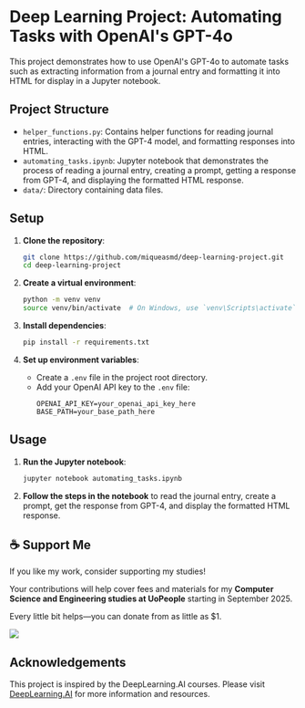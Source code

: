 # Deep Learning Project: Automating Tasks with OpenAI's GPT-4o

This project demonstrates how to use OpenAI's GPT-4o to automate tasks such as extracting information from a journal entry and formatting it into HTML for display in a Jupyter notebook.

## Project Structure

- `helper_functions.py`: Contains helper functions for reading journal entries, interacting with the GPT-4 model, and formatting responses into HTML.
- `automating_tasks.ipynb`: Jupyter notebook that demonstrates the process of reading a journal entry, creating a prompt, getting a response from GPT-4, and displaying the formatted HTML response.
- `data/`: Directory containing data files.

## Setup

1. **Clone the repository**:
   ```bash
   git clone https://github.com/miqueasmd/deep-learning-project.git
   cd deep-learning-project
   ```

2. **Create a virtual environment**:
   ```bash
   python -m venv venv
   source venv/bin/activate  # On Windows, use `venv\Scripts\activate`
   ```

3. **Install dependencies**:
   ```bash
   pip install -r requirements.txt
   ```

4. **Set up environment variables**:
   - Create a `.env` file in the project root directory.
   - Add your OpenAI API key to the `.env` file:
     ```plaintext
     OPENAI_API_KEY=your_openai_api_key_here
     BASE_PATH=your_base_path_here
     ```

## Usage

1. **Run the Jupyter notebook**:
   ```bash
   jupyter notebook automating_tasks.ipynb
   ```

2. **Follow the steps in the notebook** to read the journal entry, create a prompt, get the response from GPT-4, and display the formatted HTML response.

## ☕ Support Me

If you like my work, consider supporting my studies!

Your contributions will help cover fees and materials for my **Computer Science and Engineering studies  at UoPeople** starting in September 2025.

Every little bit helps—you can donate from as little as $1.

<a href="https://ko-fi.com/miqueasmd"><img src="https://ko-fi.com/img/githubbutton_sm.svg" /></a>

## Acknowledgements

This project is inspired by the DeepLearning.AI courses. Please visit [DeepLearning.AI](https://www.deeplearning.ai/) for more information and resources.


